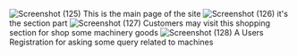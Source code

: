 ![Screenshot (125)](https://user-images.githubusercontent.com/88788373/231531824-0c1bc65f-777e-4918-be21-52576a430c67.png)
This is the main page of the site
![Screenshot (126)](https://user-images.githubusercontent.com/88788373/231531956-3cf50e2c-adba-49bf-94e4-c7f7c8f1fcd8.png)
it's the section part
![Screenshot (127)](https://user-images.githubusercontent.com/88788373/231532034-7bf965e6-2dd2-4122-9e74-62e97cc529c3.png)
Customers may visit this shopping section for shop some machinery goods
![Screenshot (128)](https://user-images.githubusercontent.com/88788373/231532196-c977b119-049c-4e5f-8a3d-4ff87c4b2158.png)
A Users Registration for asking some query related to machines

